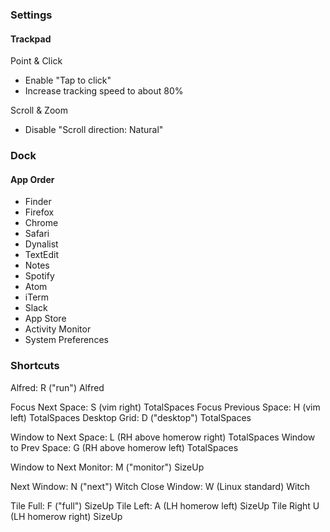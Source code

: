 ### Settings ###

#### Trackpad ####
Point & Click
- Enable "Tap to click"
- Increase tracking speed to about 80%

Scroll & Zoom
- Disable "Scroll direction: Natural"


### Dock ###

#### App Order ####
- Finder
- Firefox
- Chrome
- Safari
- Dynalist
- TextEdit
- Notes
- Spotify
- Atom
- iTerm
- Slack
- App Store
- Activity Monitor
- System Preferences


### Shortcuts ###

Alfred:                 R ("run")                   Alfred

Focus Next Space:       S (vim right)               TotalSpaces
Focus Previous Space:   H (vim left)                TotalSpaces
Desktop Grid:           D ("desktop")               TotalSpaces

Window to Next Space:   L (RH above homerow right)  TotalSpaces
Window to Prev Space:   G (RH above homerow left)   TotalSpaces

Window to Next Monitor: M ("monitor")               SizeUp

Next Window:            N ("next")                  Witch
Close Window:           W (Linux standard)          Witch

Tile Full:              F ("full")                  SizeUp
Tile Left:              A (LH homerow left)         SizeUp
Tile Right              U (LH homerow right)        SizeUp
